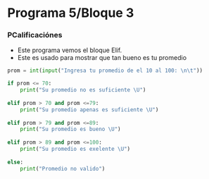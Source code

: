 # Programa 5/Bloque 3
### PCalificaciónes
- Este programa vemos el bloque Elif.
- Este es usado para mostrar que tan bueno es tu promedio
```python
prom = int(input("Ingresa tu promedio de el 10 al 100: \n\t"))

if prom <= 70:
    print("Su promedio no es suficiente \U")
    
elif prom > 70 and prom <=79:
    print("Su promedio apenas es suficiente \U")
    
elif prom > 79 and prom <=89:
    print("Su promedio es bueno \U")
    
elif prom > 89 and prom <=100:
    print("Su promedio es exelente \U")
    
else:
    print("Promedio no valido")
    
